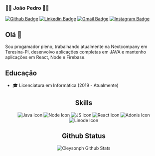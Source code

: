 ### 👨‍🏫  João Pedro 👨‍💻

[![Github Badge](https://img.shields.io/badge/-Github-000?style=flat-square&logo=Github&logoColor=white&link=https://github.com/S6NXGOD)](https://github.com/S6NXGOD)
[![Linkedin Badge](https://img.shields.io/badge/-LinkedIn-blue?style=flat-square&logo=Linkedin&logoColor=white&link=https://www.linkedin.com/in/jo%C3%A3o-pedro-pinto-do-%C3%B3-baa689192/)](https://www.linkedin.com/in/jo%C3%A3o-pedro-pinto-do-%C3%B3-baa689192/)
[![Gmail Badge](https://img.shields.io/badge/-Gmail-c14438?style=flat-square&logo=Gmail&logoColor=white&link=mailto:devjoaopedropinto@gmail.com)](mailto:devjoaopedropinto@gmail.com/)
[![Instagram Badge](https://img.shields.io/badge/-Instagram-C13584?style=flat-square&labelColor=C13584&logo=instagram&logoColor=white&link=https://www.instagram.com/dev_joaopedro/)](https://www.instagram.com/dev_joaopedro/)

## Olá 👋
 
Sou progamador pleno, trabalhando atualmente na Nextcompany em Teresina-PI, desenvolvo aplicações completas em JAVA e mantenho aplicações em React, Node e Firebase.

## Educação

- 🎓 Licenciatura em Informática (2019 - Atualmente)

<div align="center">

## Skills

<img src="https://www.vectorlogo.zone/logos/java/java-ar21.svg" alt="Java Icon" >
<img src="https://www.vectorlogo.zone/logos/nodejs/nodejs-ar21.svg" alt="Node Icon" >
<img src="https://www.vectorlogo.zone/logos/javascript/javascript-ar21.svg" alt="JS Icon" >
<img src="https://www.vectorlogo.zone/logos/reactjs/reactjs-ar21.svg" alt="React Icon" >
<img src="https://www.vectorlogo.zone/logos/adonisjs/adonisjs-ar21.svg" alt="Adonis Icon" >
<img src="https://www.vectorlogo.zone/logos/linode/linode-ar21.svg" alt="Linode Icon" >

## Github Status

![Cleysonph Github Stats](https://github-readme-stats.vercel.app/api?username=S6NXGOD&show_icons=true)
